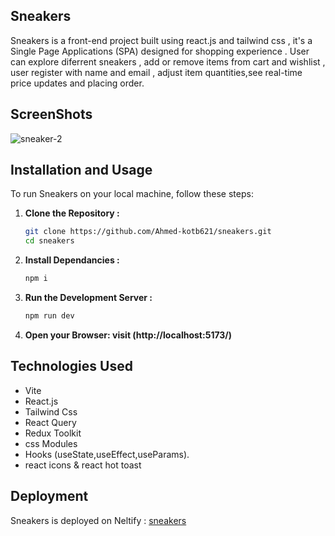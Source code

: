 ## Sneakers

Sneakers is a front-end project built using react.js and tailwind css , it's a Single Page Applications (SPA) designed for shopping experience . User can explore diferrent sneakers , add or remove items from cart and wishlist , user register with name and email , adjust item quantities,see real-time price updates and placing order.

## ScreenShots
![sneaker-2](https://github.com/Ahmed-kotb621/sneakers/assets/75045581/9af5fcc6-0d90-497e-a731-6cb3b62bb967)

## Installation and Usage

To run Sneakers on your local machine, follow these steps:

1. **Clone the Repository :**
   ```bash
   git clone https://github.com/Ahmed-kotb621/sneakers.git
   cd sneakers
   ```
2. **Install Dependancies :**
   ```bash
   npm i
   ```
3. **Run the Development Server :**
   ```bash
   npm run dev
   ```
4. **Open your Browser: visit (http://localhost:5173/)**

## Technologies Used

- Vite
- React.js
- Tailwind Css
- React Query
- Redux Toolkit
- css Modules
- Hooks (useState,useEffect,useParams).
- react icons & react hot toast
  
## Deployment
Sneakers is deployed on Neltify : [sneakers](https://sneakers-e.netlify.app/)

